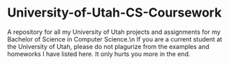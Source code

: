 # University-of-Utah-CS-Coursework
A repository for all my University of Utah projects and assignments for my Bachelor of Science in Computer Science.\n
If you are a current student at the University of Utah, please do not plagurize from the examples and homeworks I have listed here. It only hurts you more in the end.
